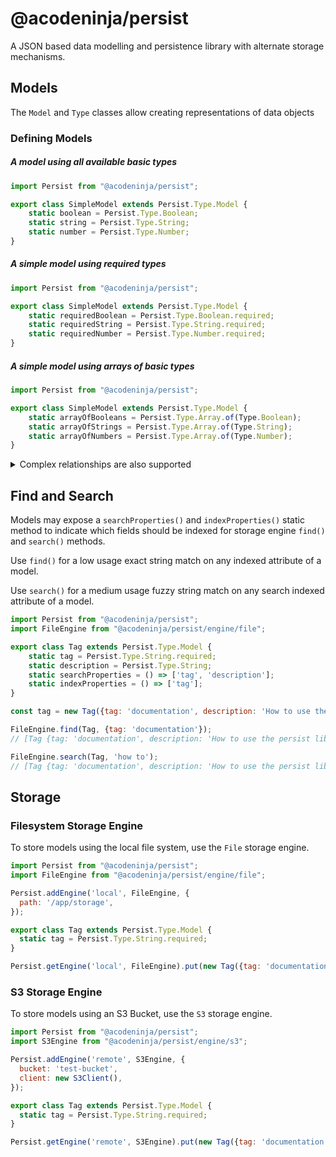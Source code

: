 # @acodeninja/persist

A JSON based data modelling and persistence library with alternate storage mechanisms.

## Models

The `Model` and `Type` classes allow creating representations of data objects

### Defining Models

##### A model using all available basic types

```javascript
import Persist from "@acodeninja/persist";

export class SimpleModel extends Persist.Type.Model {
    static boolean = Persist.Type.Boolean;
    static string = Persist.Type.String;
    static number = Persist.Type.Number;
}
```

##### A simple model using required types

```javascript
import Persist from "@acodeninja/persist";

export class SimpleModel extends Persist.Type.Model {
    static requiredBoolean = Persist.Type.Boolean.required;
    static requiredString = Persist.Type.String.required;
    static requiredNumber = Persist.Type.Number.required;
}
```

##### A simple model using arrays of basic types

```javascript
import Persist from "@acodeninja/persist";

export class SimpleModel extends Persist.Type.Model {
    static arrayOfBooleans = Persist.Type.Array.of(Type.Boolean);
    static arrayOfStrings = Persist.Type.Array.of(Type.String);
    static arrayOfNumbers = Persist.Type.Array.of(Type.Number);
}
```

<details>
  <summary>Complex relationships are also supported</summary>

#### One-to-One Relationships

##### A one-to-one relationship

```javascript
import Persist from "@acodeninja/persist";

export class ModelB extends Persist.Type.Model {
}

export class ModelA extends Persist.Type.Model {
    static linked = ModelB;
}
```

##### A circular one-to-one relationship

```javascript
import Persist from "@acodeninja/persist";

export class ModelA extends Persist.Type.Model {
    static linked = () => ModelB;
}

export class ModelB extends Persist.Type.Model {
    static linked = ModelA;
}
```

#### One-to-Many Relationships

##### A one-to-many relationship

```javascript
import Persist from "@acodeninja/persist";

export class ModelB extends Persist.Type.Model {
}

export class ModelA extends Persist.Type.Model {
    static linked = Persist.Type.Array.of(ModelB);
}
```

##### A circular one-to-many relationship

```javascript
import Persist from "@acodeninja/persist";

export class ModelA extends Persist.Type.Model {
    static linked = () => Type.Array.of(ModelB);
}

export class ModelB extends Persist.Type.Model {
    static linked = ModelA;
}
```

#### Many-to-Many Relationships

##### A many-to-many relationship

```javascript
import Persist from "@acodeninja/persist";

export class ModelA extends Persist.Type.Model {
    static linked = Persist.Type.Array.of(ModelB);
}

export class ModelB extends Persist.Type.Model {
    static linked = Persist.Type.Array.of(ModelA);
}
```
</details>

## Find and Search

Models may expose a `searchProperties()` and `indexProperties()` static method to indicate which 
fields should be indexed for storage engine `find()` and `search()` methods.

Use `find()` for a low usage exact string match on any indexed attribute of a model.

Use `search()` for a medium usage fuzzy string match on any search indexed attribute of a model.

```javascript
import Persist from "@acodeninja/persist";
import FileEngine from "@acodeninja/persist/engine/file";

export class Tag extends Persist.Type.Model {
    static tag = Persist.Type.String.required;
    static description = Persist.Type.String;
    static searchProperties = () => ['tag', 'description'];
    static indexProperties = () => ['tag'];
}

const tag = new Tag({tag: 'documentation', description: 'How to use the persist library'});

FileEngine.find(Tag, {tag: 'documentation'});
// [Tag {tag: 'documentation', description: 'How to use the persist library'}]

FileEngine.search(Tag, 'how to');
// [Tag {tag: 'documentation', description: 'How to use the persist library'}]
```

## Storage

### Filesystem Storage Engine

To store models using the local file system, use the `File` storage engine.

```javascript
import Persist from "@acodeninja/persist";
import FileEngine from "@acodeninja/persist/engine/file";

Persist.addEngine('local', FileEngine, {
  path: '/app/storage',
});

export class Tag extends Persist.Type.Model {
  static tag = Persist.Type.String.required;
}

Persist.getEngine('local', FileEngine).put(new Tag({tag: 'documentation'}));
```

### S3 Storage Engine

To store models using an S3 Bucket, use the `S3` storage engine.

```javascript
import Persist from "@acodeninja/persist";
import S3Engine from "@acodeninja/persist/engine/s3";

Persist.addEngine('remote', S3Engine, {
  bucket: 'test-bucket',
  client: new S3Client(),
});

export class Tag extends Persist.Type.Model {
  static tag = Persist.Type.String.required;
}

Persist.getEngine('remote', S3Engine).put(new Tag({tag: 'documentation'}));
```
